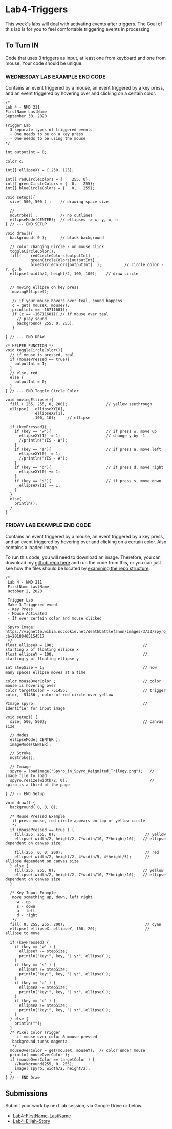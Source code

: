 # Lab4-Triggers
This week's labs will deal with activating events after triggers. 
The Goal of this lab is for you to feel comfortable triggering events in processing

## To Turn IN
Code that uses 3 triggers as input, at least one from keyboard and one from mouse. 
Your code should be unique.

### WEDNESDAY LAB EXAMPLE END CODE
Contains an event triggered by a mouse, an event triggered by a key press, and an event triggered by hovering over and clicking on a certain color. 
```processing
/* 
Lab 4 - NMD 211
FirstName LastName
September 30, 2020

Trigger Lab
- 3 separate types of triggered events
  - One needs to be on a key press
  - One needs to be using the mouse
*/

int outputInt = 0;

color c;

int[] ellipseXY = { 250, 125};

int[] redCircleColors = {    255, 0};
int[] greenCircleColors = {  0,   255};
int[] blueCircleColors = {   0,   255};

void setup(){
  size( 500, 500 ) ;    // drawing space size
  
  // 
  noStroke() ;          // no outlines
  ellipseMode(CENTER);  // ellipses -> x, y, w, h
} // --- END SETUP

void draw(){
  background( 0 );      // black background
  
  // color changing Circle - on mouse click
  toggleCircleColor();
  fill(    redCircleColors[outputInt]   , 
           greenCircleColors[outputInt] ,
           blueCircleColors[outputInt]  );          // circle color - r, g, b
  ellipse( width/2, height/2, 100, 100);    // draw circle


  // moving ellipse on key press
   movingEllipse();
   
   // if your mouse hovers over teal, sound happens
   c = get( mouseX, mouseY);
   println(c == -16711681);
   if (c == -16711681){ // if mouse over teal
     // play sound
     background( 255, 0, 255);
   }
   
} // --- END DRAW

/* HELPER FUNCTION */
void toggleCircleColor(){
  // if mouse is pressed, teal
  if (mousePressed == true){
    outputInt = 1;
  }
  // else, red
  else {
    outputInt = 0;
  } 
} // --- END Toggle Circle Color

void movingEllipse(){
  fill ( 255, 255, 0, 200);                 // yellow seethrough
  ellipse(   ellipseXY[0], 
             ellipseXY[1], 
             100, 10);     // ellipse 
  
  if (keyPressed){
    if (key == 'w'){                        // if press w, move up
      ellipseXY[1] -= 1;                    // change y by -1 
      //println("YES - W");
    }
    if (key == 'a'){                        // if press a, move left
      ellipseXY[0] -= 1;
      //println("YES - A");
    }
    if (key == 'd'){                        // if press d, move right
      ellipseXY[0] += 1;
    }
    if (key == 's'){                        // if press s, move down
      ellipseXY[1] += 1; 
    }
  }
  else{
    println();
  }
}
```
### FRIDAY LAB EXAMPLE END CODE
Contains an event triggered by a mouse, an event triggered by a key press, and an event triggered by hovering over and clicking on a certain color. 
Also contains a loaded image. 


To run this code, you will need to download an image. 
Therefore, you can download my [github repo here](https://github.com/khoeger/FridayLab4A-Katarina-Hoeger) and run the code from this, or you can just see how the files should be located by [examining the repo structure](https://github.com/khoeger/FridayLab4A-Katarina-Hoeger).  
```processing
/*   
 Lab 4 - NMD 211 
 FirstName LastName
 October 2, 2020
 
 Trigger Lab
 Make 3 Triggered event
 - Key Press
 - Mouse Activated
 - If over certain color and mouse clicked
 
 Spyro Image: https://vignette.wikia.nocookie.net/deathbattlefanon/images/3/33/Spyro_in_Spyro_Reignited_Trilogy.png/revision/latest?cb=20180405154517
 */
float ellipseX = 100;                                       // starting x of floating ellipse x
float ellipseY = 100;                                       // starting y of floating ellipse y

int stepSize = 1;                                           // how many spaces ellipse moves at a time

color mouseOverColor ;                                      // color mouse is hovering over
color targetColor = -51456;                                 // trigger color, -51456 , color of red circle over yellow 

PImage spyro;                                               // identifier for input image

void setup() {
  size( 500, 500);                                          // canvas size

  // Modes
  ellipseMode( CENTER );
  imageMode(CENTER);

  // Stroke
  noStroke();

  // Imaage
  spyro = loadImage("Spyro_in_Spyro_Reignited_Trilogy.png");   // image file to load
  spyro.resize(width/2, 0);                                    // spiro is a third of the page
  
} // -- END Setup

void draw() {
  background( 0, 0, 0);

  /* Mouse Pressed Example
   if press mouse, red circle appears on top of yellow circle
   */
  if (mousePressed == true ) {
    fill(255, 255, 0);                                       // yellow
    ellipse( width/2, height/2, 7*width/10, 7*height/10);   // ellipse dependent on canvas size

    fill(255, 0, 0, 200);                                    // red
    ellipse( width/2, height/2, 4*width/5, 4*height/5);      // ellipse dependent on canvas size
  } else { 
    fill(255, 255, 0);                                      // yellow
    ellipse( width/2, height/2, 7*width/10, 7*height/10);   // ellipse dependent on canvas size
  }

  /* Key Input Example 
   move something up, down, left right
     w - up
     s - down
     a - left
     d - right
   */
  fill( 0, 255, 255, 200);                                   // cyan
  ellipse( ellipseX, ellipseY, 100, 20);                     // ellipse to move

  if (keyPressed) {
    if (key == 'w' ) {
      ellipseY -= stepSize;
      println("key:", key, "| y:", ellipseY );
    }
    if (key == 's' ) {
      ellipseY += stepSize;
      println("key:", key, "| y:", ellipseY );
    }
    if (key == 'a' ) {
      ellipseX -= stepSize;
      println("key:", key, "| x:", ellipseX );
    }
    if (key == 'd' ) {
      ellipseX += stepSize;
      println("key:", key, "| x:", ellipseX );
    }
  } else {
    println("");
  }
  /* Pixel Color Trigger 
   - if mouse over color & mouse pressed 
   background turns magenta
   */
  mouseOverColor = get(mouseX, mouseY);  // color under mouse
  println( mouseOverColor );
  if (mouseOverColor == targetColor ) {
    //background(255, 0, 255);
    image( spyro, width/2, height/2);
  }
} // - END Draw
```

## Submissions
Submit your work by next lab session, via Google Drive or below.

- [Lab4-FirstName-LastName](http://example.com/)
- [Lab4-Elijah-Story](https://github.com/ElijahStory/Lab4-Elijah-Story)
